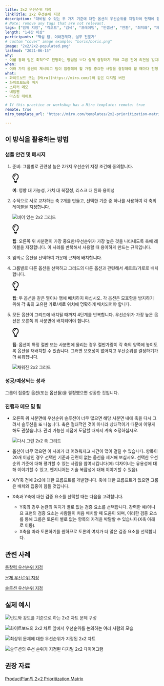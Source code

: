 ```yaml
---
title: 2x2 우선순위 지정
linkTitle: 2x2 우선순위 지정
description: "대비될 수 있는 두 가지 기준에 대한 옵션의 우선순위를 지정하여 현재에 집중하는 데 가장 중요한 옵션을 찾습니다."
# Note: remove any tags that are not relevant.
tags: ["범위 지정", "킥오프", "검색", "프레이밍", "인셉션", "전환", "최적화", "제공"]
length: "1시간 이상"
participants: "핵심 팀, 이해관계자, 실무 전문가"
# custom "cover" image example: "boris/boris.png"
image: "2x2/2x2-populated.png" 
lastmod: "2021-06-15"
why: 
- 이를 통해 팀은 최적으로 진행하는 방법을 보다 쉽게 결정하기 위해 그룹 간에 의견을 일치하고 공동의 이해를 증진함으로써 이점을 누릴 수 있습니다.
when:
- 여러 가지 옵션이 제시되고 팀이 집중해야 할 가장 중요한 사항을 결정해야 할 때마다 진행 방법에 관해 대비되는 옵션이 있습니다.
what:
- 화이트보드 또는 [Miro](https://miro.com/)와 같은 디지털 버전
- 화이트보드용 마커
- 스티커 메모
- 네임펜
- 마스킹 테이프

# If this practice or workshop has a Miro template: remote: true
remote: true
miro_template_url: "https://miro.com/templates/2x2-prioritization-matrix/" 

---
```

 <h2 id="how-to-use-this-method">이 방식을 활용하는
 방법</h2>

 <div class="bg-gray-dark p-lg-5 p-3 mb-4"><div
 class="col-lg-9"><h3
 id="sample-agenda--prompts">샘플 안건 및 메시지</h3>

 <ol>

 <li>

 <p>준비: 그룹별로 관련성 높은 2가지 우선순위 지정 조건에 동의합니다.</p>

 <div class="callout td-box--gray-darkest p-3 my-5
 border-bottom border-right border-left border-top row"><div
 class="col-1 row align-items-center
 justify-content-center"><svg height="30"
 aria-hidden="true" focusable="false"
 data-prefix="far" data-icon="lightbulb"
 role="img" xmlns="http://www.w3.org/2000/svg"
 viewBox="0 0 352 512" class="svg-inline--fa
 fa-lightbulb"><path fill="currentColor"
 d="M176 80c-52.94 0-96 43.06-96 96 0 8.84 7.16 16 16 16s16-7.16
 16-16c0-35.3 28.72-64 64-64 8.84 0 16-7.16 16-16s-7.16-16-16-16zM96.06
 459.17c0 3.15.93 6.22 2.68 8.84l24.51 36.84c2.97 4.46 7.97 7.14 13.32
 7.14h78.85c5.36 0 10.36-2.68 13.32-7.14l24.51-36.84c1.74-2.62 2.67-5.7
 2.68-8.84l.05-43.18H96.02l.04 43.18zM176 0C73.72 0 0 82.97 0 176c0
 44.37 16.45 84.85 43.56 115.78 16.64 18.99 42.74 58.8 52.42
 92.16v.06h48v-.12c-.01-4.77-.72-9.51-2.15-14.07-5.59-17.81-22.82-64.77-62.17-109.67-20.54-23.43-31.52-53.15-31.61-84.14-.2-73.64
 59.67-128 127.95-128 70.58 0 128 57.42 128 128 0 30.97-11.24
 60.85-31.65 84.14-39.11 44.61-56.42 91.47-62.1 109.46a47.507 47.507 0
 0 0-2.22 14.3v.1h48v-.05c9.68-33.37 35.78-73.18 52.42-92.16C335.55
 260.85 352 220.37 352 176 352 78.8 273.2 0 176 0z"
 class=""></path></svg></div><div
 class="col-11"><p><strong>예</strong>:
 영향 대 가능성, 가치 대 복잡성, 리스크 대 완화 용이성</p></div></div>

 </li>

 <li>

 <p>수직으로 서로 교차하는 축 2개를 만들고, 선택한 기준 중 하나를 사용하여 각 축의 레이블을
 지정합니다.</p>

 <p><img
 src="https://tanzu.vmware.com/developer/practices/2x2/images/2x2-empty.png"
 alt="비어 있는 2x2 그리드"  /></p>

 <div class="callout td-box--gray-darkest p-3 my-5
 border-bottom border-right border-left border-top row"><div
 class="col-1 row align-items-center
 justify-content-center"><svg height="30"
 aria-hidden="true" focusable="false"
 data-prefix="far" data-icon="lightbulb"
 role="img" xmlns="http://www.w3.org/2000/svg"
 viewBox="0 0 352 512" class="svg-inline--fa
 fa-lightbulb"><path fill="currentColor"
 d="M176 80c-52.94 0-96 43.06-96 96 0 8.84 7.16 16 16 16s16-7.16
 16-16c0-35.3 28.72-64 64-64 8.84 0 16-7.16 16-16s-7.16-16-16-16zM96.06
 459.17c0 3.15.93 6.22 2.68 8.84l24.51 36.84c2.97 4.46 7.97 7.14 13.32
 7.14h78.85c5.36 0 10.36-2.68 13.32-7.14l24.51-36.84c1.74-2.62 2.67-5.7
 2.68-8.84l.05-43.18H96.02l.04 43.18zM176 0C73.72 0 0 82.97 0 176c0
 44.37 16.45 84.85 43.56 115.78 16.64 18.99 42.74 58.8 52.42
 92.16v.06h48v-.12c-.01-4.77-.72-9.51-2.15-14.07-5.59-17.81-22.82-64.77-62.17-109.67-20.54-23.43-31.52-53.15-31.61-84.14-.2-73.64
 59.67-128 127.95-128 70.58 0 128 57.42 128 128 0 30.97-11.24
 60.85-31.65 84.14-39.11 44.61-56.42 91.47-62.1 109.46a47.507 47.507 0
 0 0-2.22 14.3v.1h48v-.05c9.68-33.37 35.78-73.18 52.42-92.16C335.55
 260.85 352 220.37 352 176 352 78.8 273.2 0 176 0z"
 class=""></path></svg></div><div
 class="col-11"><p><strong>팁</strong>:
 오른쪽 위 사분면이 가장 중요한/우선순위가 가장 높은 것을 나타내도록 축에 레이블을 지정합니다. 이 사례를 반복해서 사용할 때
 용이하게 만드는 규칙입니다.</p></div></div>

 </li>

 <li>

 <p>임의로 옵션을 선택하여 가운데 근처에 배치합니다.</p>

 </li>

 <li>

 <p>그룹별로 다른 옵션을 선택하고 그리드의 다른 옵션과 관련해서 세로로/가로로 배치합니다.</p>

 <div class="callout td-box--gray-darkest p-3 my-5
 border-bottom border-right border-left border-top row"><div
 class="col-1 row align-items-center
 justify-content-center"><svg height="30"
 aria-hidden="true" focusable="false"
 data-prefix="far" data-icon="lightbulb"
 role="img" xmlns="http://www.w3.org/2000/svg"
 viewBox="0 0 352 512" class="svg-inline--fa
 fa-lightbulb"><path fill="currentColor"
 d="M176 80c-52.94 0-96 43.06-96 96 0 8.84 7.16 16 16 16s16-7.16
 16-16c0-35.3 28.72-64 64-64 8.84 0 16-7.16 16-16s-7.16-16-16-16zM96.06
 459.17c0 3.15.93 6.22 2.68 8.84l24.51 36.84c2.97 4.46 7.97 7.14 13.32
 7.14h78.85c5.36 0 10.36-2.68 13.32-7.14l24.51-36.84c1.74-2.62 2.67-5.7
 2.68-8.84l.05-43.18H96.02l.04 43.18zM176 0C73.72 0 0 82.97 0 176c0
 44.37 16.45 84.85 43.56 115.78 16.64 18.99 42.74 58.8 52.42
 92.16v.06h48v-.12c-.01-4.77-.72-9.51-2.15-14.07-5.59-17.81-22.82-64.77-62.17-109.67-20.54-23.43-31.52-53.15-31.61-84.14-.2-73.64
 59.67-128 127.95-128 70.58 0 128 57.42 128 128 0 30.97-11.24
 60.85-31.65 84.14-39.11 44.61-56.42 91.47-62.1 109.46a47.507 47.507 0
 0 0-2.22 14.3v.1h48v-.05c9.68-33.37 35.78-73.18 52.42-92.16C335.55
 260.85 352 220.37 352 176 352 78.8 273.2 0 176 0z"
 class=""></path></svg></div><div
 class="col-11"><p><strong>팁</strong>: 두
 옵션을 같은 열이나 행에 배치하지 마십시오. 각 옵션은 모호함을 방지하기 위해 각 축의 고유한 가로/세로 위치에 명확하게
 배치되어야 합니다.</p></div></div>

 </li>

 <li>

 <p>모든 옵션이 그리드에 배치될 때까지 4단계를 반복합니다. 우선순위가 가장 높은 옵션은 오른쪽 위 사분면에
 배치되어야 합니다.</p>

 <div class="callout td-box--gray-darkest p-3 my-5
 border-bottom border-right border-left border-top row"><div
 class="col-1 row align-items-center
 justify-content-center"><svg height="30"
 aria-hidden="true" focusable="false"
 data-prefix="far" data-icon="lightbulb"
 role="img" xmlns="http://www.w3.org/2000/svg"
 viewBox="0 0 352 512" class="svg-inline--fa
 fa-lightbulb"><path fill="currentColor"
 d="M176 80c-52.94 0-96 43.06-96 96 0 8.84 7.16 16 16 16s16-7.16
 16-16c0-35.3 28.72-64 64-64 8.84 0 16-7.16 16-16s-7.16-16-16-16zM96.06
 459.17c0 3.15.93 6.22 2.68 8.84l24.51 36.84c2.97 4.46 7.97 7.14 13.32
 7.14h78.85c5.36 0 10.36-2.68 13.32-7.14l24.51-36.84c1.74-2.62 2.67-5.7
 2.68-8.84l.05-43.18H96.02l.04 43.18zM176 0C73.72 0 0 82.97 0 176c0
 44.37 16.45 84.85 43.56 115.78 16.64 18.99 42.74 58.8 52.42
 92.16v.06h48v-.12c-.01-4.77-.72-9.51-2.15-14.07-5.59-17.81-22.82-64.77-62.17-109.67-20.54-23.43-31.52-53.15-31.61-84.14-.2-73.64
 59.67-128 127.95-128 70.58 0 128 57.42 128 128 0 30.97-11.24
 60.85-31.65 84.14-39.11 44.61-56.42 91.47-62.1 109.46a47.507 47.507 0
 0 0-2.22 14.3v.1h48v-.05c9.68-33.37 35.78-73.18 52.42-92.16C335.55
 260.85 352 220.37 352 176 352 78.8 273.2 0 176 0z"
 class=""></path></svg></div><div
 class="col-11"><p><strong>팁</strong>:
 옵션이 특정 절반 또는 사분면에 몰리는 경우 절반가량이 각 축의 양쪽에 놓이도록 옵션을 재배치할 수 있습니다. 그러면 모호성이
 없어지고 우선순위를 결정하기가 더 쉬워집니다.</p></div></div>

 <p><img
 src="https://tanzu.vmware.com/developer/practices/2x2/images/2x2-populated.png"
 alt="채워진 2x2 그리드"  /></p>

 </li>

 </ol>

 </div></div>

 <div class="bg-gray-dark p-lg-5 p-3 mb-4"><div
 class="col-lg-9"><h3
 id="successexpected-outcomes">성공/예상되는 성과</h3>

 <p>그룹이 집중할 옵션(또는 옵션들)을 결정했으면 성공한 것입니다.</div></div>

 <div class="bg-gray-dark p-lg-5 p-3 mb-4"><div
 class="col-lg-9"><h3
 id="facilitator-notes--tips">진행자 메모 및 팁</h3>

 <ul>

 <li>

 <p>오른쪽 위 사분면에 우선순위 솔루션이 너무 많으면 해당 사분면 내에 축을 다시 그려서 솔루션을 또 나눕니다.
 축은 절대적인 것이 아니라 상대적이기 때문에 이렇게 해도 괜찮습니다. 관리 가능한 지점에 도달할 때까지 계속
 조정하십시오.</p>

 <p><img
 src="https://tanzu.vmware.com/developer/practices/2x2/images/2x2-regrid.png"
 alt="다시 그린 2x2 축 그리드"  /></p>

 </li>

 <li>

 <p>옵션이 너무 많으면 이 사례가 더 어려워지고 시간이 많이 걸릴 수 있습니다. 항목이 20개 이상인 경우 선택한
 기준과 관련이 없는 옵션을 제거해 보십시오. 선택한 우선순위 기준에 대해 평가할 수 있는 사람을 참여시킵니다(예: 디자이너는
 유용성에 대해 이야기할 수 있고, 엔지니어는 기술 복잡성에 대해 이야기할 수 있음).</p>

 </li>

 <li>

 <p>X/Y축 전에 2x2에 대한 프롬프트를 개발합니다. 축에 대한 프롬프트가 없으면 그룹은 배치와 집중이 힘들
 것입니다.</p>

 </li>

 <li>

 <p>X축과 Y축에 대한 검증 요소를 선택할 때는 다음을 고려합니다.</p>

 <ul>

 <li>Y축의 경우 논란의 여지가 별로 없는 검증 요소를 선택합니다. 강력한 예/아니요 표현의 검증 요소는 사람들이
 처음 배치할 때 도움이 되며, 이러한 검증 요소를 통해 그룹은 토론이 별로 없는 항목의 자격을 박탈할 수 있습니다(X축 아래로
 이동).</li>

 <li>X축을 따라 토론하기를 원하므로 토론의 여지가 더 많은 검증 요소를 선택합니다.</li>

 </ul>

 </li>

 </ul>

 </div></div>

 <div class="bg-gray-dark p-lg-5 p-3 mb-4"><div
 class="col-lg-9"><h2
 id="related-practices">관련 사례</h2>

 <p><a
 href="https://tanzu.vmware.com/developer/practices/insight-prioritization">통찰력
 우선순위 지정</a></p>

 <p><a
 href="https://tanzu.vmware.com/developer/practices/problem-prioritization">문제
 우선순위 지정</a></p>

 <p><a
 href="https://tanzu.vmware.com/developer/practices/solution-prioritization">솔루션
 우선순위 지정</a></p>

 </div></div>

 <div class="bg-gray-dark p-lg-5 p-3 mb-4"><div
 class="col-lg-9"><h2
 id="real-world-examples">실제 예시</h2>

 <p><img
 src="https://tanzu.vmware.com/developer/practices/problem-prioritization/images/example-2.jpg"
 alt="빈도와 강도를 기준으로 하는 2x2 차트 문제 구성"  /></p>

 <p><img
 src="https://tanzu.vmware.com/developer/practices/problem-prioritization/images/example-3.jpg"
 alt="화이트보드의 2x2 차트 앞에서 우선순위를 논의하는 여러 사람의 모습" 
 /></p>

 <p><img
 src="https://tanzu.vmware.com/developer/practices/problem-prioritization/images/example-5.jpg"
 alt="최상위 문제에 대한 우선순위가 지정된 2x2 차트"  /></p>

 <p><img
 src="https://tanzu.vmware.com/developer/practices/solution-prioritization/images/example-6.jpg"
 alt="솔루션의 우선 순위가 지정된 디지털 2x2 다이어그램"  /></p>

 </div></div>

 <div class="bg-gray-dark p-lg-5 p-3 mb-4"><div
 class="col-lg-9"><h2
 id="recommended-reading">권장 자료</h2>

 <p><a
 href="https://www.productplan.com/glossary/2x2-prioritization-matrix/"
 target="_blank" rel="nofollow">ProductPlan의
 2&times;2 Prioritization Matrix</a></div></div>